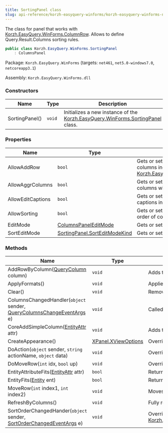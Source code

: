 ```yaml
---
title: SortingPanel class
slug: api-reference/korzh-easyquery-winforms/korzh-easyquery-winforms-namespace/sortingpanel-class
---
```


The class for panel that works with [Korzh.EasyQuery.WinForms.ColumnRow](//easyquery/docs/api-reference/korzh-easyquery-winforms/korzh-easyquery-winforms-namespace/columnrow-class).  Allows to define Query.Result.Columns sorting rules.
```csharp
public class Korzh.EasyQuery.WinForms.SortingPanel
    : ColumnsPanel

```
Package: `Korzh.EasyQuery.WinForms` (targets: `net461`, `net5.0-windows7.0`, `netcoreapp3.1`)

Assembly: `Korzh.EasyQuery.WinForms.dll`

### Constructors

| Name | Type | Description | 
| --- | --- | --- | 
| SortingPanel() | `void` | Initializes a new instance of the [Korzh.EasyQuery.WinForms.SortingPanel](//easyquery/docs/api-reference/korzh-easyquery-winforms/korzh-easyquery-winforms-namespace/sortingpanel-class) class. | 


### Properties

| Name | Type | Description | 
| --- | --- | --- | 
| AllowAddRow | `bool` | Gets or sets the ability to add sorted columns independently of [Korzh.EasyQuery.WinForms.ColumnsPanel](//easyquery/docs/api-reference/korzh-easyquery-winforms/korzh-easyquery-winforms-namespace/columnspanel-class). | 
| AllowAggrColumns | `bool` | Gets or sets the ability to create the columns with aggregation functions. | 
| AllowEditCaptions | `bool` | Gets or sets the ability to show column captions in the control. | 
| AllowSorting | `bool` | Gets or sets the ability to change the sort order of columns. | 
| EditMode | [ColumnsPanelEditMode](//easyquery/docs/api-reference/korzh-easyquery-winforms/korzh-easyquery-winforms-namespace/columnspaneleditmode-enum) | Gets or sets the value of panel's edit mode. | 
| SortEditMode | [SortingPanel.SortEditModeKind](//easyquery/docs/api-reference/korzh-easyquery-winforms/korzh-easyquery-winforms-namespace/sortingpanel-sorteditmodekind-enum) | Gets or sets the value of panel's edit mode. | 


### Methods

| Name | Type | Description | 
| --- | --- | --- | 
| AddRowByColumn([QueryColumn](//easyquery/docs/api-reference/korzh-easyquery/korzh-easyquery-namespace/querycolumn-class) column) | `void` | Adds the new row by <see cref="!:Korzh.EasyQuery.Column" />. | 
| ApplyFormats() | `void` | Applies the formats used in panel to all rows. | 
| Clear() | `void` | Removes all rows | 
| ColumnsChangedHandler(`object` sender, [QueryColumnsChangeEventArgs](//easyquery/docs/api-reference/korzh-easyquery/korzh-easyquery-namespace/querycolumnschangeeventargs-class) e) | `void` | Called when Query.Result.Columns has been changed. | 
| CoreAddSimpleColumn([EntityAttr](//easyquery/docs/api-reference/korzh-easyquery/korzh-easyquery-namespace/entityattr-class) attr) | `void` | Adds the simple column. | 
| CreateAppearance() | [XPanel.XViewOptions](//easyquery/docs/api-reference/korzh-easyquery-winforms/korzh-easyquery-winforms-namespace/xpanel-xviewoptions-class) | Overrides the [Korzh.EasyQuery.WinForms.XPanel.CreateAppearance](//easyquery/docs/api-reference/korzh-easyquery-winforms/korzh-easyquery-winforms-namespace/xpanel-class) method. | 
| DoAction(`object` sender, `string` actionName, `object` data) | `void` | Overrides [Korzh.EasyQuery.WinForms.ColumnsPanel.DoAction(System.Object,System.String,System.Object)](//easyquery/docs/api-reference/korzh-easyquery-winforms/korzh-easyquery-winforms-namespace/columnspanel-class). | 
| DoMoveRow(`int` idx, `bool` up) | `void` | Overrides the method for Ctrl+Arrow signal processing. | 
| EntityAttributeFits([EntityAttr](//easyquery/docs/api-reference/korzh-easyquery/korzh-easyquery-namespace/entityattr-class) attr) | `bool` | Returns <c>true</c> if the entity attribute passed in the parameter can be used in (fits to) this panel. | 
| EntityFits([Entity](//easyquery/docs/api-reference/korzh-easyquery/korzh-easyquery-namespace/entity-class) ent) | `bool` | Returns <c>true</c> if the entity passed in the parameter can be used in (fits to) this panel. | 
| MoveRow(`int` index1, `int` index2) | `void` | Moves row to specified position | 
| RefreshByColumns() | `void` | Fully refreshes the panel on the base of [Korzh.EasyQuery.WinForms.ColumnsPanel.Columns](//easyquery/docs/api-reference/korzh-easyquery-winforms/korzh-easyquery-winforms-namespace/columnspanel-class). | 
| SortOrderChangedHander(`object` sender, [SortOrderChangedEventArgs](//easyquery/docs/api-reference/korzh-easyquery/korzh-easyquery-namespace/sortorderchangedeventargs-class) e) | `void` | Overrides [Korzh.EasyQuery.WinForms.ColumnsPanel.SortOrderChangedHander(System.Object,Korzh.EasyQuery.SortOrderChangedEventArgs)](//easyquery/docs/api-reference/korzh-easyquery-winforms/korzh-easyquery-winforms-namespace/columnspanel-class). |